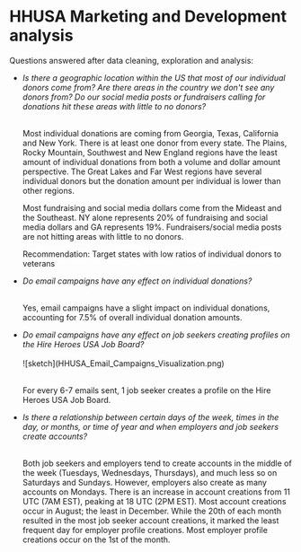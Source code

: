 # HHUSA Marketing and Development analysis

Questions answered after data cleaning, exploration and analysis:

<ul>
<li><i>Is there a geographic location within the US that most of our individual donors come
from? Are there areas in the country we don't see any donors from? Do our social media
  posts or fundraisers calling for donations hit these areas with little to no donors?</i></li>
  
<br> Most individual donations are coming from Georgia, Texas, California and New York.
There is at least one donor from every state.
The Plains, Rocky Mountain, Southwest and New England regions have the least amount of individual donations from both a volume and dollar amount perspective.
The Great Lakes and Far West regions have several individual donors but the donation amount per individual is lower than other regions. 

Most fundraising and social media dollars come from the Mideast and the Southeast. NY alone represents 20% of fundraising and social media dollars and GA represents 19%. 
Fundraisers/social media posts are not hitting areas with little to no donors. 

Recommendation: Target states with low ratios of individual donors to veterans


  <li><i>Do email campaigns have any effect on individual donations?</i></li>
  
  <br>Yes, email campaigns have a slight impact on individual donations, accounting for 7.5% of overall individual donation amounts.

<li><i>Do email campaigns have any effect on job seekers creating profiles on the Hire Heroes
  USA Job Board?</i></li>
  
  <br>
  ![sketch](HHUSA_Email_Campaigns_Visualization.png)
  
  <br>For every 6-7 emails sent, 1 job seeker creates a profile on the Hire Heroes USA Job Board.

<li><i>Is there a relationship between certain days of the week, times in the day, or months, or
  time of year and when employers and job seekers create accounts?</i></li>
  
<br>Both job seekers and employers tend to create accounts in the middle of the week (Tuesdays, Wednesdays, Thursdays), and much less so on Saturdays and Sundays. However, employers also create as many accounts on Mondays.
There is an increase in account creations from 11 UTC (7AM EST), peaking at 18 UTC (2PM EST).
Most account creations occur in August; the least in December.
While the 20th of each month resulted in the most job seeker account creations, it marked the least frequent day for employer profile creations.
Most employer profile creations occur on the 1st of the month.

  </ul>
